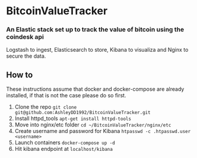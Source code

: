 # BitcoinValueTracker
### An Elastic stack set up to track the value of bitcoin using the coindesk api
Logstash to ingest, Elasticsearch to store, Kibana to visualiza and Nginx to secure the data.

## How to
These instructions assume that docker and docker-compose are already installed, if that is not the case please do so first.
1. Clone the repo `git clone git@github.com:AshleyDD1992/BitcoinValueTracker.git￼`
2. Install httpd_tools `apt-get install httpd-tools`
3. Move into nginx/etc folder `cd ~/BitcoinValueTracker/nginx/etc`
4. Create username and password for Kibana `htpasswd -c .htpasswd.user <username>`
5. Launch containers `docker-compose up -d`
6. Hit kibana endpoint at `localhost/kibana`
